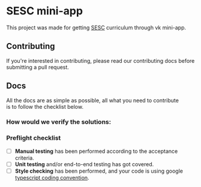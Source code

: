 # SESC mini-app
This project was made for getting [SESC](https://lyceum.urfu.ru/) curriculum through vk mini-app.

## Contributing
  
If you're interested in contributing, please read our contributing docs before submitting a pull request.

## Docs

All the docs are as simple as possible, all what you need to contribute\
is to follow the checklist below.
      
### How would we verify the solutions:
      
### Preflight checklist
      
- [ ] **Manual testing** has been performed according to the acceptance criteria.
- [ ] **Unit testing** and/or end-to-end testing has got covered.
- [ ] **Style checking** has been performed, and your code is using google [typescript coding convention](https://google.github.io/styleguide/tsguide.html).
